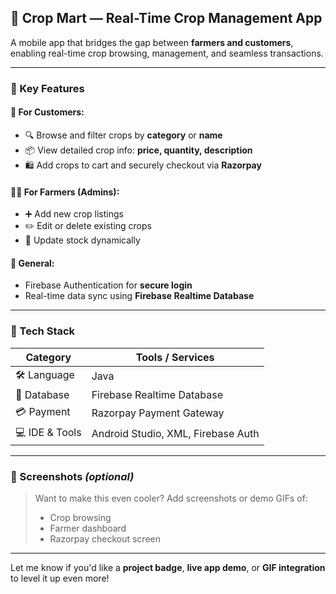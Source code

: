 ## 🌾 Crop Mart — Real-Time Crop Management App

A mobile app that bridges the gap between **farmers and customers**, enabling real-time crop browsing, management, and seamless transactions.

---

### 👥 Key Features

#### 🛒 For Customers:
- 🔍 Browse and filter crops by **category** or **name**
- 📦 View detailed crop info: **price, quantity, description**
- 🛍️ Add crops to cart and securely checkout via **Razorpay**

#### 👨‍🌾 For Farmers (Admins):
- ➕ Add new crop listings
- ✏️ Edit or delete existing crops
- 🔄 Update stock dynamically

#### 🔐 General:
- Firebase Authentication for **secure login**
- Real-time data sync using **Firebase Realtime Database**

---

### 🧰 Tech Stack

| Category       | Tools / Services                    |
|----------------|-------------------------------------|
| 🛠️ Language     | Java                                |
| 💾 Database     | Firebase Realtime Database          |
| 💳 Payment      | Razorpay Payment Gateway            |
| 💻 IDE & Tools  | Android Studio, XML, Firebase Auth  |

---

### 📸 Screenshots *(optional)*

> Want to make this even cooler? Add screenshots or demo GIFs of:
> - Crop browsing
> - Farmer dashboard
> - Razorpay checkout screen

---

Let me know if you'd like a **project badge**, **live app demo**, or **GIF integration** to level it up even more!
